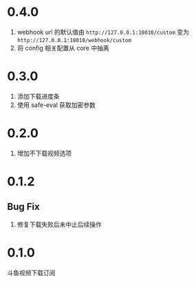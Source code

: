 # 0.4.0

1. webhook url 的默认值由 `http://127.0.0.1:18010/custom` 变为 `http://127.0.0.1:18010/webhook/custom`
2. 将 config 相关配置从 core 中抽离

# 0.3.0

1. 添加下载进度条
2. 使用 safe-eval 获取加密参数

# 0.2.0

1. 增加不下载视频选项

# 0.1.2

## Bug Fix

1. 修复下载失败后未中止后续操作

# 0.1.0

斗鱼视频下载订阅
